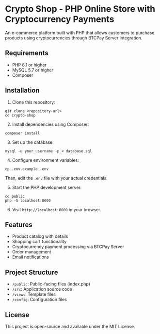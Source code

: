 
# Crypto Shop - PHP Online Store with Cryptocurrency Payments

An e-commerce platform built with PHP that allows customers to purchase products using cryptocurrencies through BTCPay Server integration.

## Requirements

- PHP 8.1 or higher
- MySQL 5.7 or higher
- Composer

## Installation

1. Clone this repository:
```
git clone <repository-url>
cd crypto-shop
```

2. Install dependencies using Composer:
```
composer install
```

3. Set up the database:
```
mysql -u your_username -p < database.sql
```

4. Configure environment variables:
```
cp .env.example .env
```
Then, edit the `.env` file with your actual credentials.

5. Start the PHP development server:
```
cd public
php -S localhost:8000
```

6. Visit `http://localhost:8000` in your browser.

## Features

- Product catalog with details
- Shopping cart functionality
- Cryptocurrency payment processing via BTCPay Server
- Order management
- Email notifications

## Project Structure

- `/public`: Public-facing files (index.php)
- `/src`: Application source code
- `/views`: Template files
- `/config`: Configuration files

## License

This project is open-source and available under the MIT License.
